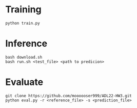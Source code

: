 # Training
```shell
python train.py
```

# Inference
```shell
bash download.sh
bash run.sh <test_file> <path to predicion>
```
# Evaluate
```shell
git clone https://github.com/moooooser999/ADL22-HW3.git
python eval.py -r <reference_file> -s <prediction_file>
```
